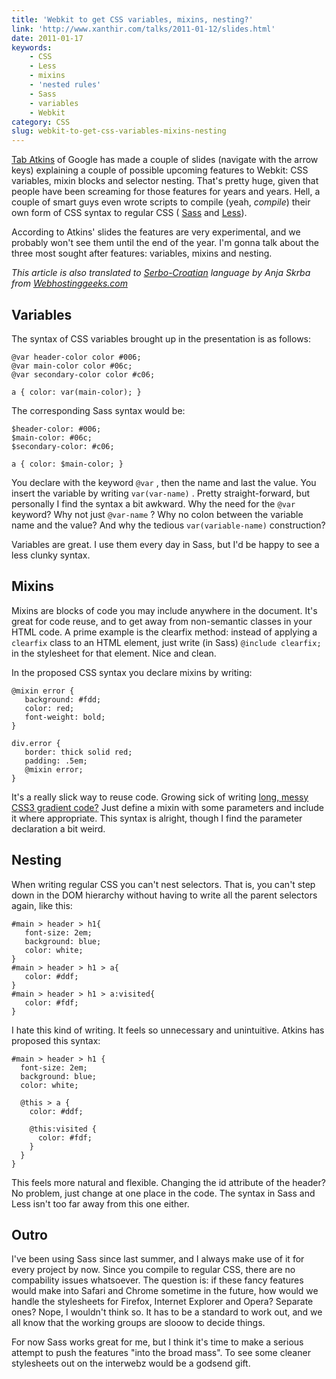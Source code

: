 ```yaml
---
title: 'Webkit to get CSS variables, mixins, nesting?'
link: 'http://www.xanthir.com/talks/2011-01-12/slides.html'
date: 2011-01-17
keywords:
    - CSS
    - Less
    - mixins
    - 'nested rules'
    - Sass
    - variables
    - Webkit
category: CSS
slug: webkit-to-get-css-variables-mixins-nesting
---
```


[Tab Atkins](http://twitter.com/tabatkins) of Google has made a couple of slides (navigate with the arrow keys) explaining a couple of possible upcoming features to Webkit: CSS variables, mixin blocks and selector nesting. That's pretty huge, given that people have been screaming for those features for years and years. Hell, a couple of smart guys even wrote scripts to compile (yeah, _compile_) their own form of CSS syntax to regular CSS ( [Sass](http://sass-lang.com) and [Less](http://lesscss.org/)).
 
 According to Atkins' slides the features are very experimental, and we probably won't see them until the end of the year. I'm gonna talk about the three most sought after features: variables, mixins and nesting.
 
 _This article is also translated to [Serbo-Croatian](http://science.webhostinggeeks.com/desing-css) language by Anja Skrba from [Webhostinggeeks.com](http://webhostinggeeks.com/)_
## Variables
The syntax of CSS variables brought up in the presentation is as follows:

    @var header-color color #006;
    @var main-color color #06c;
    @var secondary-color color #c06;
    
    a { color: var(main-color); }
The corresponding Sass syntax would be:

    $header-color: #006;
    $main-color: #06c;
    $secondary-color: #c06;
    
    a { color: $main-color; }
You declare with the keyword `@var` , then the name and last the value. You insert the variable by writing `var(var-name)` . Pretty straight-forward, but personally I find the syntax a bit awkward. Why the need for the `@var` keyword? Why not just `@var-name` ? Why no colon between the variable name and the value? And why the tedious `var(variable-name)` construction?
 
 Variables are great. I use them every day in Sass, but I'd be happy to see a less clunky syntax.
## Mixins
Mixins are blocks of code you may include anywhere in the document. It's great for code reuse, and to get away from non-semantic classes in your HTML code. A prime example is the clearfix method: instead of applying a `clearfix` class to an HTML element, just write (in Sass) `@include clearfix;` in the stylesheet for that element. Nice and clean.
 
 In the proposed CSS syntax you declare mixins by writing:

    @mixin error {
       background: #fdd;
       color: red;
       font-weight: bold;
    }
    
    div.error {
       border: thick solid red;
       padding: .5em;
       @mixin error;
    }
It's a really slick way to reuse code. Growing sick of writing [long, messy CSS3 gradient code?](http://jnbrk.se/fp7c68) Just define a mixin with some parameters and include it where appropriate. This syntax is alright, though I find the parameter declaration a bit weird.
## Nesting
When writing regular CSS you can't nest selectors. That is, you can't step down in the DOM hierarchy without having to write all the parent selectors again, like this:

    #main > header > h1{
       font-size: 2em;
       background: blue;
       color: white;
    }
    #main > header > h1 > a{
       color: #ddf;
    }
    #main > header > h1 > a:visited{
       color: #fdf;
    }
I hate this kind of writing. It feels so unnecessary and unintuitive. Atkins has proposed this syntax:

    #main > header > h1 {
      font-size: 2em;
      background: blue;
      color: white;
    
      @this > a {
        color: #ddf;
    
        @this:visited {
          color: #fdf;
        }
      }
    }
This feels more natural and flexible. Changing the id attribute of the header? No problem, just change at one place in the code. The syntax in Sass and Less isn't too far away from this one either.
## Outro
I've been using Sass since last summer, and I always make use of it for every project by now. Since you compile to regular CSS, there are no compability issues whatsoever. The question is: if these fancy features would make into Safari and Chrome sometime in the future, how would we handle the stylesheets for Firefox, Internet Explorer and Opera? Separate ones? Nope, I wouldn't think so. It has to be a standard to work out, and we all know that the working groups are slooow to decide things.
 
 For now Sass works great for me, but I think it's time to make a serious attempt to push the features "into the broad mass". To see some cleaner stylesheets out on the interwebz would be a godsend gift.
